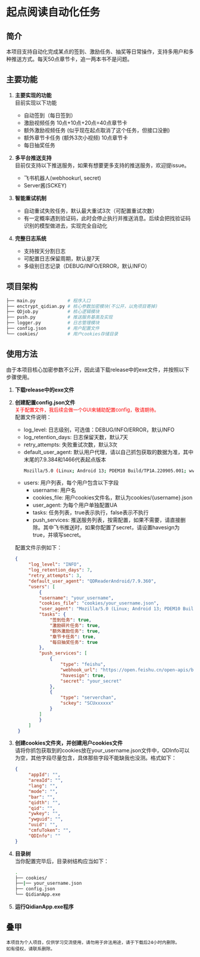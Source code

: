 # 起点阅读自动化任务

## 简介
本项目支持自动化完成某点的签到、激励任务、抽奖等日常操作，支持多用户和多种推送方式。每天50点章节卡，追一两本书不是问题。

## 主要功能
1. **主要实现的功能**  
   目前实现以下功能
   - 自动签到（每日签到）
   - 激励视频任务 10点+10点+20点=40点章节卡
   - 额外激励视频任务 (似乎现在起点取消了这个任务，但接口没删)
   - 额外章节卡任务 (额外3次小视频) 10点章节卡
   - 每日抽奖任务

2. **多平台推送支持**  
   目前仅支持以下推送服务，如果有想要更多支持的推送服务，欢迎提issue。
   - 飞书机器人(webhookurl, secret)
   - Server酱(SCKEY)

3. **智能重试机制**  
   - 自动重试失败任务，默认最大重试3次（可配置重试次数）
   - 有一定概率遇到验证码，此时会停止执行并推送消息。后续会把找验证码识别的模型做进去，实现完全自动化

4. **完整日志系统**  
   - 支持按天分割日志
   - 可配置日志保留周期，默认是7天
   - 多级别日志记录（DEBUG/INFO/ERROR，默认INFO）

## 项目架构
```bash
├── main.py            # 程序入口
├── enctrypt_qidian.py # 核心参数加密模块(不公开，以免项目寄掉)
├── QDjob.py           # 核心逻辑模块
├── push.py            # 推送服务基类及实现
├── logger.py          # 日志管理模块
├── config.json        # 用户配置文件
└── cookies/           # 用户cookies存储目录
```

## 使用方法
由于本项目核心加密参数不公开，因此请下载release中的exe文件，并按照以下步骤使用。  
1. **下载release中的exe文件**
2. **创建配置config.json文件**  
<span style="color:red; font-size:small;">关于配置文件，我后续会做一个GUI来辅助配置config，敬请期待。</span>    
   配置文件说明：
   - log_level: 日志级别，可选值：DEBUG/INFO/ERROR，默认INFO
   - log_retention_days: 日志保留天数，默认7天
   - retry_attempts: 失败重试次数，默认3次
   - default_user_agent: 默认用户代理，请以自己抓包获取的数据为准，其中末尾的7.9.384和1466代表起点版本
        ```bash
        Mozilla/5.0 (Linux; Android 13; PDEM10 Build/TP1A.220905.001; wv) AppleWebKit/537.36 (KHTML, like Gecko) Version/4.0 Chrome/109.0.5414.86 MQQBrowser/6.2 TBS/047601 Mobile Safari/537.36 QDJSSDK/1.0  QDNightStyle_1  QDReaderAndroid/7.9.384/1466/1000032/OPPO/QDShowNativeLoading
        ```
   - users: 用户列表，每个用户包含以下字段
     - username: 用户名
     - cookies_file: 用户cookies文件名，默认为cookies/{username}.json
     - user_agent: 为每个用户单独配置UA
     - tasks: 任务列表，true表示执行，false表示不执行
     - push_services: 推送服务列表，按需配置，如果不需要，请直接删除。其中飞书推送时，如果你配置了secret，请设置havesign为true，并填写secret。
 
   配置文件示例如下：  
   ```json
   {
        "log_level": "INFO",
        "log_retention_days": 7,
        "retry_attempts": 3,
        "default_user_agent": "QDReaderAndroid/7.9.360",
        "users": [
            {
            "username": "your_username",
            "cookies_file": "cookies/your_username.json",
            "user_agent": "Mozilla/5.0 (Linux; Android 13; PDEM10 Build/TP1A.220905.001; wv) AppleWebKit/537.36 (KHTML, like Gecko) Version/4.0 Chrome/109.0.5414.86 MQQBrowser/6.2 TBS/047601 Mobile Safari/537.36 QDJSSDK/1.0  QDNightStyle_1  QDReaderAndroid/7.9.384/1466/1000032/OPPO/QDShowNativeLoading",
            "tasks": {
                "签到任务": true,
                "激励碎片任务": true,
                "额外激励任务": true,
                "章节卡任务": true,
                "每日抽奖任务": true
            },
            "push_services": [
                {
                    "type": "feishu",
                    "webhook_url": "https://open.feishu.cn/open-apis/bot/v2/hook/xxxx",
                    "havesign": true,
                    "secret": "your_secret"
                },
                {
                    "type": "serverchan",
                    "sckey": "SCUxxxxxx"
                }
            ]
            }
        ]
    }
    ```
3. **创建cookies文件夹，并创建用户cookies文件**  
   请将你抓包获取到的cookies放在your_username.json文件中，QDInfo可以为空，其他字段尽量包含，具体那些字段不能缺我也没测。格式如下：
   ```json
   {
        "appId": "",
        "areaId": "",
        "lang": "",
        "mode": "",
        "bar": "",
        "qidth": "",
        "qid": "",
        "ywkey": "",
        "ywguid": "",
        "uuid": "",
        "cmfuToken": "",
        "QDInfo": ""
   }
   ```

4. **目录树**  
   当你配置完毕后，目录树结构应当如下：
   ```bash
   .
   ├── cookies/
   ├──|── your_username.json
   ├── config.json
   └── QidianApp.exe
   ```
5. **运行QidianApp.exe程序**

## 叠甲
    本项目为个人项目，仅供学习交流使用，请勿用于非法用途，请于下载后24小时内删除。
    如有侵权，请联系删除。
